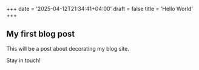 +++
date = '2025-04-12T21:34:41+04:00'
draft = false
title = 'Hello World'
+++

## My first blog post

This will be a post about decorating my blog site.

Stay in touch!